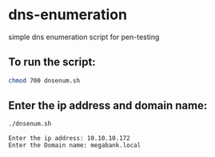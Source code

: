 # dns-enumeration
simple dns enumeration script for pen-testing

## To run the script:
```bash
chmod 700 dnsenum.sh
```
## Enter the ip address and domain name:
```bash
./dnsenum.sh
```
```
Enter the ip address: 10.10.10.172                                                                                                                         
Enter the Domain name: megabank.local 
```
